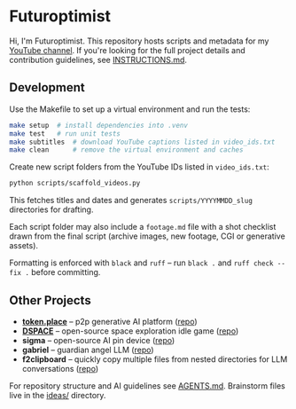 # Futuroptimist

Hi, I'm Futuroptimist. This repository hosts scripts and metadata for my [YouTube channel](https://www.youtube.com/channel/UCA-J-opDpgiRoHYmOAxGQSQ). If you're looking for the full project details and contribution guidelines, see [INSTRUCTIONS.md](INSTRUCTIONS.md).

## Development

Use the Makefile to set up a virtual environment and run the tests:

```bash
make setup  # install dependencies into .venv
make test   # run unit tests
make subtitles  # download YouTube captions listed in video_ids.txt
make clean      # remove the virtual environment and caches
```

Create new script folders from the YouTube IDs listed in `video_ids.txt`:

```bash
python scripts/scaffold_videos.py
```

This fetches titles and dates and generates `scripts/YYYYMMDD_slug` directories for drafting.

Each script folder may also include a `footage.md` file with a shot checklist drawn from the final script (archive images, new footage, CGI or generative assets).

Formatting is enforced with `black` and `ruff` – run `black .` and `ruff check --fix .` before committing.

## Other Projects
- **[token.place](https://token.place)** – p2p generative AI platform ([repo](https://github.com/futuroptimist/token.place))
- **[DSPACE](https://democratized.space)** – open-source space exploration idle game ([repo](https://github.com/democratizedspace/dspace))
- **sigma** – open-source AI pin device ([repo](https://github.com/futuroptimist/sigma))
- **gabriel** – guardian angel LLM ([repo](https://github.com/futuroptimist/gabriel))
- **f2clipboard** – quickly copy multiple files from nested directories for LLM conversations ([repo](https://github.com/futuroptimist/f2clipboard))

For repository structure and AI guidelines see [AGENTS.md](AGENTS.md). Brainstorm files live in the [ideas/](ideas) directory.
